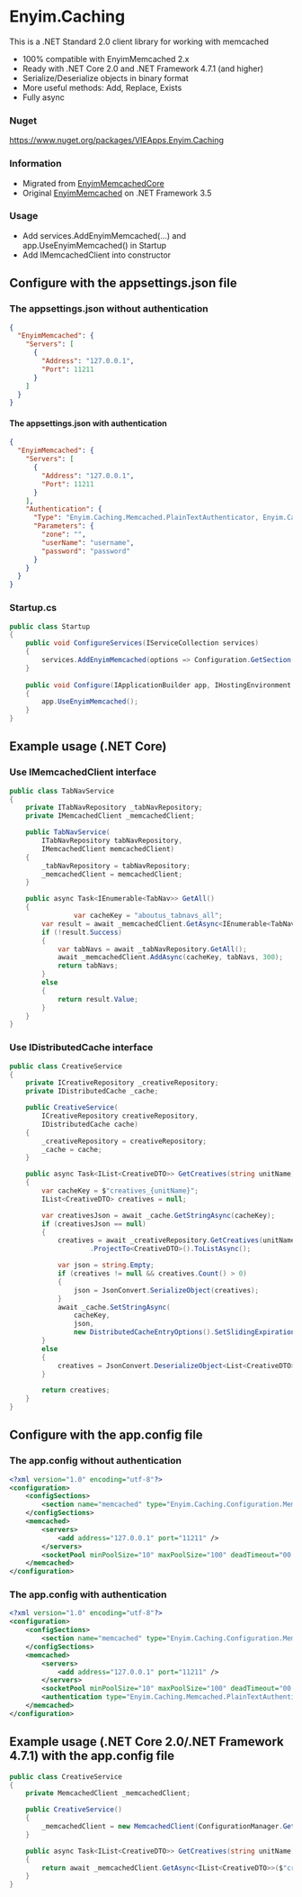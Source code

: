 # Enyim.Caching

This is a .NET Standard 2.0 client library for working with memcached
- 100% compatible with EnyimMemcached 2.x
- Ready with .NET Core 2.0 and .NET Framework 4.7.1 (and higher)
- Serialize/Deserialize objects in binary format
- More useful methods: Add, Replace, Exists
- Fully async
### Nuget
https://www.nuget.org/packages/VIEApps.Enyim.Caching
### Information
- Migrated from [EnyimMemcachedCore](https://github.com/cnblogs/EnyimMemcachedCore)
- Original [EnyimMemcached](https://github.com/enyim/EnyimMemcached) on .NET Framework 3.5
### Usage
- Add services.AddEnyimMemcached(...) and app.UseEnyimMemcached() in Startup
- Add IMemcachedClient into constructor
## Configure with the appsettings.json file
### The appsettings.json without authentication
```json
{
  "EnyimMemcached": {
    "Servers": [
      {
        "Address": "127.0.0.1",
        "Port": 11211
      }
    ]
  }
}
```
#### The appsettings.json with authentication
```json
{
  "EnyimMemcached": {
    "Servers": [
      {
        "Address": "127.0.0.1",
        "Port": 11211
      }
    ],
    "Authentication": {
      "Type": "Enyim.Caching.Memcached.PlainTextAuthenticator, Enyim.Caching",
      "Parameters": {
        "zone": "",
        "userName": "username",
        "password": "password"
      }
    }
  }
}
```
### Startup.cs
```cs
public class Startup
{
    public void ConfigureServices(IServiceCollection services)
    {
        services.AddEnyimMemcached(options => Configuration.GetSection("EnyimMemcached").Bind(options));
    }
    
    public void Configure(IApplicationBuilder app, IHostingEnvironment env, ILoggerFactory loggerFactory)
    { 
        app.UseEnyimMemcached();
    }
}
```

## Example usage (.NET Core)
### Use IMemcachedClient interface
```cs
public class TabNavService
{
    private ITabNavRepository _tabNavRepository;
    private IMemcachedClient _memcachedClient;

    public TabNavService(
        ITabNavRepository tabNavRepository,
        IMemcachedClient memcachedClient)
    {
        _tabNavRepository = tabNavRepository;
        _memcachedClient = memcachedClient;
    }

    public async Task<IEnumerable<TabNav>> GetAll()
    {
				var cacheKey = "aboutus_tabnavs_all";
        var result = await _memcachedClient.GetAsync<IEnumerable<TabNav>>(cacheKey);
        if (!result.Success)
        {
            var tabNavs = await _tabNavRepository.GetAll();
            await _memcachedClient.AddAsync(cacheKey, tabNavs, 300);
            return tabNavs;
        }
        else
        {
            return result.Value;
        }
    }
}
```
### Use IDistributedCache interface
```cs
public class CreativeService
{
    private ICreativeRepository _creativeRepository;
    private IDistributedCache _cache;

    public CreativeService(
        ICreativeRepository creativeRepository,
        IDistributedCache cache)
    {
        _creativeRepository = creativeRepository;
        _cache = cache;
    }

    public async Task<IList<CreativeDTO>> GetCreatives(string unitName)
    {
        var cacheKey = $"creatives_{unitName}";
        IList<CreativeDTO> creatives = null;

        var creativesJson = await _cache.GetStringAsync(cacheKey);
        if (creativesJson == null)
        {
            creatives = await _creativeRepository.GetCreatives(unitName)
                    .ProjectTo<CreativeDTO>().ToListAsync();

            var json = string.Empty;
            if (creatives != null && creatives.Count() > 0)
            {
                json = JsonConvert.SerializeObject(creatives);
            }
            await _cache.SetStringAsync(
                cacheKey, 
                json, 
                new DistributedCacheEntryOptions().SetSlidingExpiration(TimeSpan.FromMinutes(5)));
        }
        else
        {
            creatives = JsonConvert.DeserializeObject<List<CreativeDTO>>(creativesJson);
        }

        return creatives;
    }
}
```
## Configure with the app.config file
### The app.config without authentication
```xml
<?xml version="1.0" encoding="utf-8"?>
<configuration>
	<configSections>
		<section name="memcached" type="Enyim.Caching.Configuration.MemcachedClientConfigurationSectionHandler, Enyim.Caching" />
	</configSections>
	<memcached>
		<servers>
			<add address="127.0.0.1" port="11211" />
		</servers>
		<socketPool minPoolSize="10" maxPoolSize="100" deadTimeout="00:01:00" connectionTimeout="00:00:05" receiveTimeout="00:00:01" />
	</memcached>
</configuration>
```
### The app.config with authentication
```xml
<?xml version="1.0" encoding="utf-8"?>
<configuration>
	<configSections>
		<section name="memcached" type="Enyim.Caching.Configuration.MemcachedClientConfigurationSectionHandler, Enyim.Caching" />
	</configSections>
	<memcached>
		<servers>
			<add address="127.0.0.1" port="11211" />
		</servers>
		<socketPool minPoolSize="10" maxPoolSize="100" deadTimeout="00:01:00" connectionTimeout="00:00:05" receiveTimeout="00:00:01" />
		<authentication type="Enyim.Caching.Memcached.PlainTextAuthenticator, Enyim.Caching" zone="" userName="username" password="password" />
	</memcached>
</configuration>
```
## Example usage (.NET Core 2.0/.NET Framework 4.7.1) with the app.config file
```cs
public class CreativeService
{
    private MemcachedClient _memcachedClient;

    public CreativeService()
    {
        _memcachedClient = new MemcachedClient(ConfigurationManager.GetSection("memcached") as MemcachedClientConfigurationSectionHandler);
    }

    public async Task<IList<CreativeDTO>> GetCreatives(string unitName)
    {
        return await _memcachedClient.GetAsync<IList<CreativeDTO>>($"creatives_{unitName}");
    }
}
```
